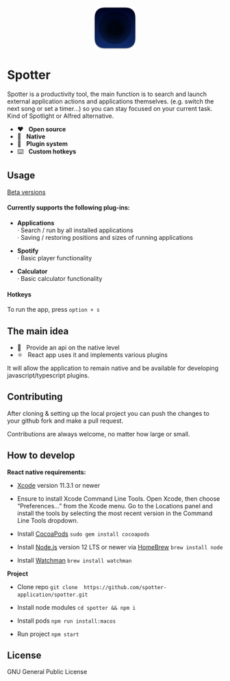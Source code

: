 <p align="center">
  <img src="/preview/icon.png?raw=true" alt="" height="100" />
</p>

# Spotter

Spotter is a productivity tool, the main function is to search and launch external application actions and applications themselves. (e.g. switch the next song or set a timer...) so you can stay focused on your current task. Kind of Spotlight or Alfred alternative.

* ❤️&nbsp;&nbsp;&nbsp;<b>Open source</b>
* 🤖&nbsp;&nbsp;&nbsp;<b>Native</b>
* 🔌&nbsp;&nbsp;&nbsp;<b>Plugin system</b>
* ⌨️&nbsp;&nbsp;&nbsp;<b>Custom hotkeys</b>

## Usage
[Beta versions](https://github.com/spotter-application/spotter/releases)

#### Сurrently supports the following plug-ins:
* <b>Applications</b><br/>
· Search / run by all installed applications<br/>
· Saving / restoring positions and sizes of running applications<br/>

* <b>Spotify</b><br/>
· Basic player functionality<br/>

* <b>Calculator</b><br/>
· Basic calculator functionality<br/>

#### Hotkeys
To run the app, press ```option + s```

## The main idea

* 🔮&nbsp;&nbsp;&nbsp;Provide an api on the native level
* ⚛️&nbsp;&nbsp;&nbsp;React app uses it and implements various plugins

It will allow the application to remain native and be available for developing javascript/typescript plugins.

## Contributing
After cloning & setting up the local project you can push the changes to your github fork and make a pull request.

Contributions are always welcome, no matter how large or small.

## How to develop
**React native requirements:**
*  [Xcode](https://apps.apple.com/us/app/xcode/id497799835?mt=12)  version 11.3.1 or newer

* Ensure to install Xcode Command Line Tools. Open Xcode, then choose “Preferences…” from the Xcode menu. Go to the Locations panel and install the tools by selecting the most recent version in the Command Line Tools dropdown.

* Install  [CocoaPods](https://guides.cocoapods.org/using/getting-started.html)
`sudo gem install cocoapods`

* Install  [Node.js](https://nodejs.org/)  version 12 LTS or newer via  [HomeBrew](https://brew.sh/)
 `brew install node`

* Install  [Watchman](https://facebook.github.io/watchman)
`brew install watchman`


**Project**
* Clone repo
`git clone  https://github.com/spotter-application/spotter.git`

* Install node modules
`cd spotter && npm i`

* Install pods
`npm run install:macos`

* Run project
`npm start`

## License
GNU General Public License
